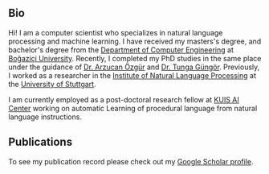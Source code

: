 ## Bio

Hi! I am a computer scientist who specializes in natural language processing and machine learning.  I have received my masters's degree, and bachelor's degree from the [Department of Computer Engineering](https://www.cmpe.boun.edu.tr/) at [Boğaziçi University](https://www.boun.edu.tr/). Recently, I completed my PhD studies in the same place under the guidance of [Dr. Arzucan Özgür](https://www.cmpe.boun.edu.tr/~ozgur/) and [Dr. Tunga Güngör](https://www.cmpe.boun.edu.tr/~gungort/). Previously, I worked as a researcher in the [Institute of Natural Language Processing](https://www.ims.uni-stuttgart.de/) at the [University of Stuttgart](https://www.uni-stuttgart.de/).

I am currently employed as a post-doctoral research fellow at [KUIS AI Center](https://ai.ku.edu.tr/) working on automatic Learning of procedural language from natural language instructions.


## Publications

To see my publication record please check out my [Google Scholar profile](https://scholar.google.com/citations?user=EAlmj9yYJP0C&hl=en&oi=ao).


